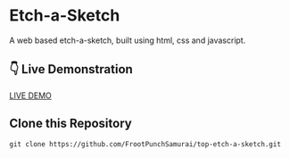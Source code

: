# Etch-a-Sketch  

A web based etch-a-sketch, built using html, css and javascript.

## :point_down: Live Demonstration  

[LIVE DEMO](https://frootpunchsamurai.github.io/top-etch-a-sketch/)

## Clone this Repository 

`git clone https://github.com/FrootPunchSamurai/top-etch-a-sketch.git`
